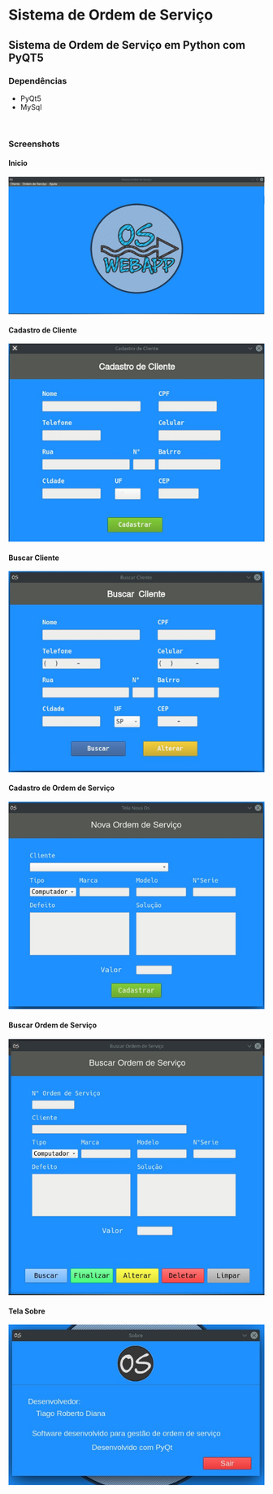 # Sistema de Ordem de Serviço
## Sistema de Ordem de Serviço em Python com PyQT5
<h3>Dependências</h3>
  <ul>
  <li>PyQt5</li>
  <li>MySql</li>
  </ul>
<br>
<h3>Screenshots</h3>
<h4>Inicio</h4>
<img src="screenshots/inicio.jpg">

<h4>Cadastro de Cliente</h4>
<img src="screenshots/cad-cliente.jpg">

<h4>Buscar Cliente</h4>
<img src="screenshots/busca-cliente.jpg">

<h4>Cadastro de Ordem de Serviço</h4>
<img src="screenshots/nova-os.jpg">
  
<h4>Buscar Ordem de Serviço</h4>
<img src="screenshots/busca-os.jpg">

<h4>Tela Sobre</h4>
<img src="screenshots/sobre.jpg">
